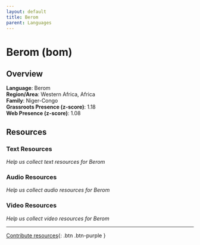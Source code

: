 ```yaml
---
layout: default
title: Berom
parent: Languages
---
```


# Berom (bom)

## Overview

**Language**: Berom  
**Region/Area**: Western Africa, Africa  
**Family**: Niger-Congo  
**Grassroots Presence (z-score)**: 1.18  
**Web Presence (z-score)**: 1.08  

## Resources

### Text Resources
*Help us collect text resources for Berom*

### Audio Resources
*Help us collect audio resources for Berom*

### Video Resources
*Help us collect video resources for Berom*

---

[Contribute resources](https://forms.office.com/e/1SfLJx3u1r){: .btn .btn-purple }
